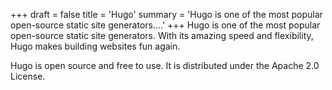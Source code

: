 +++
draft = false
title = 'Hugo'
summary = 'Hugo is one of the most popular open-source static site generators....'
+++
Hugo is one of the most popular open-source static site generators. With its amazing speed and flexibility, Hugo makes building websites fun again.

Hugo is open source and free to use. It is distributed under the Apache 2.0 License.